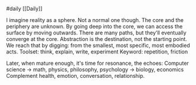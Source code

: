 #daily 
[[Daily]]

I imagine reality as a sphere. Not a normal one though. The core and the periphery are unknown.
	By going deep into the core, we can access the surface by moving outwards.
	There are many paths, but they'll eventually converge at the core. 
		Abstraction is the destination, not the starting point.
	We reach that by digging: from the smallest, most specific, most embodied acts.
		Toolset: think, explain, write, experiment
		Keyword: repetition, friction

Later, when mature enough, it's time for resonance, the echoes:
	Computer science -> math, physics, philosophy, psychology
	-> biology, economics
		Complement health, emotion, conversation, relationship.